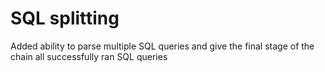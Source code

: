 # SQL splitting
Added ability to parse multiple SQL queries and give the final stage of the chain all successfully ran SQL queries
